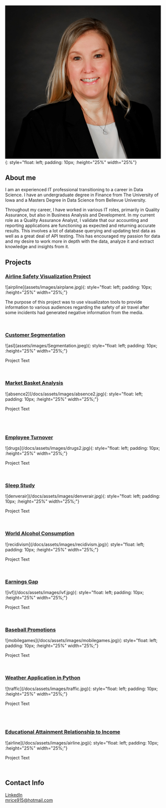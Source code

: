 ![Bio](assets/images/bio-photo.jpg){: style="float: left; padding: 10px; :height="25%" width="25%"} 
## About me

I am an experienced IT professional transitioning to a career in Data Science.  I have an undergraduate degree in Finance from The University of Iowa and a Masters Degree in Data Science from Bellevue University.

Throughout my career, I have worked in various IT roles, primarily in Quality Assurance, but also in Business Analysis and Development.  In my current role as a Quality Assurance Analyst, I validate that our accounting and reporting applications are functioning as expected and returning accurate results. This involves a lot of database querying and updating test data as well as a great deal of API testing.  This has encouraged my passion for data and my desire to work more in depth with the data, analyze it and extract knowledge and insights from it.


## Projects


<html>
   <body>
      <h3><a href="https://github.com/mlrice/Data_Science_Projects/tree/main/Airline_Safety_Visualization_Project">Airline Safety Visualization Project</a></h3>
   </body>
</html>
![airpline](assets/images/airplane.jpg){: style="float: left; padding: 10px; :height="25%" width="25%;"}
<html>
   <body>
      <p>
        The purpose of this project was to use visualizaton tools to provide information to various audiences regarding the safety of air travel after some incidents had generated negative information from the media.  </p><br>
   </body>
   <body>
      <h3><a href="https://github.com/mlrice/Data_Science_Projects/blob/main/Customer_Segmentation">Customer Segmentation</a></h3>
   </body>
</html>
![asl](assets/images/Segmentation.jpeg){: style="float: left; padding: 10px; :height="25%" width="25%;"}
<html>
   <body>
      <p>
         Project Text </p><br>
   </body>   
   <body>
      <h3><a href="https://github.com/mlrice/Data_Science_Projects/blob/main/Market_Basket_Analysis">Market Basket Analysis</a></h3>
   </body>
</html>
![absence2](/docs/assets/images/absence2.jpg){: style="float: left; padding: 10px; :height="25%" width="25%;"}
<html>
   <body>
      <p>
          Project Text</p><br>
   </body>   
   <body>
      <h3><br><a href="https://github.com/mlrice/Data_Science_Projects/blob/main/Employee_Turnover">Employee Turnover</a></h3>
   </body>
</html>
![drugs](/docs/assets/images/drugs2.jpg){: style="float: left; padding: 10px; :height="25%" width="25%;"}
<html>
   <body>
      <p>
          Project Text</p><br>
   </body>  
   <body>
      <h3><a href="https://github.com/mlrice/Data_Science_Projects/blob/main/Sleep_Study">Sleep Study</a></h3>
   </body>
</html>
![denverair](/docs/assets/images/denverair.jpg){: style="float: left; padding: 10px; :height="25%" width="25%;"}
<html>
   <body>
      <p>
          Project Text</p><br>
   </body>   
   <body>
      <h3><a href="https://github.com/mlrice/Data_Science_Projects/blob/main/Alcohol_Consumption">World Alcohol Consumption</a></h3>
   </body>
</html>
![recidivism](/docs/assets/images/recidivism.jpg){: style="float: left; padding: 10px; :height="25%" width="25%;"}
<html>
   <body>
      <p>
          Project Text</p><br>
   </body>   
   <body>
      <h3><a href="https://github.com/mlrice/Data_Science_Projects/blob/main/Earnings_Gap">Earnings Gap</a></h3>
   </body>
</html>
![ivf](/docs/assets/images/ivf.jpg){: style="float: left; padding: 10px; :height="25%" width="25%;"}
<html>
   <body>
      <p>
         Project Text</p><br>
   </body>
   <body>
      <h3><a href="https://github.com/mlrice/Data_Science_Projects/blob/main/Baseball_Promotions">Baseball Promotions</a></h3>
   </body>
</html>
![mobilegames](/docs/assets/images/mobilegames.jpg){: style="float: left; padding: 10px; :height="25%" width="25%;"}
<html>
   <body>
      <p>
          Project Text</p><br>
   </body>  
   <body>
      <h3><a href="https://github.com/mlrice/Data_Science_Projects/blob/main/Weather_App">Weather Application in Python</a></h3>
   </body>
</html>
![traffic](/docs/assets/images/traffic.jpg){: style="float: left; padding: 10px; :height="25%" width="25%;"}
<html>
   <body>
      <p>
          Project Text<br><br><br><br></p>
   </body>
   <boyd>
       <h3><a href="https://github.com/mlrice/Data_Science_Projects/blob/main/Educational_Attainment">Educational Attainment Relationship to Income</a></h3>
   </body>
</html>
![airline](/docs/assets/images/airline.jpg){: style="float: left; padding: 10px; :height="25%" width="25%;"}
<html>
   <body>
      <p>
          Project Text</p><br>
   </body>
</html>



## Contact Info
[LinkedIn](https://www.linkedin.com/in/ricemichelle/)\
<mrice915@hotmail.com>
